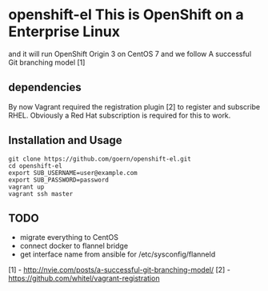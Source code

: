 # openshift-el This is OpenShift on a Enterprise Linux

and it will run OpenShift Origin 3 on CentOS 7
and we follow A successful Git branching model [1]

## dependencies

By now Vagrant required the registration plugin [2] to register and subscribe RHEL. Obviously a Red Hat subscription is required for this to work.

## Installation and Usage

```
git clone https://github.com/goern/openshift-el.git
cd openshift-el
export SUB_USERNAME=user@example.com
export SUB_PASSWORD=password
vagrant up
vagrant ssh master
```

## TODO

* migrate everything to CentOS
* connect docker to flannel bridge
* get interface name from ansible for /etc/sysconfig/flanneld

[1] - http://nvie.com/posts/a-successful-git-branching-model/
[2] - https://github.com/whitel/vagrant-registration
